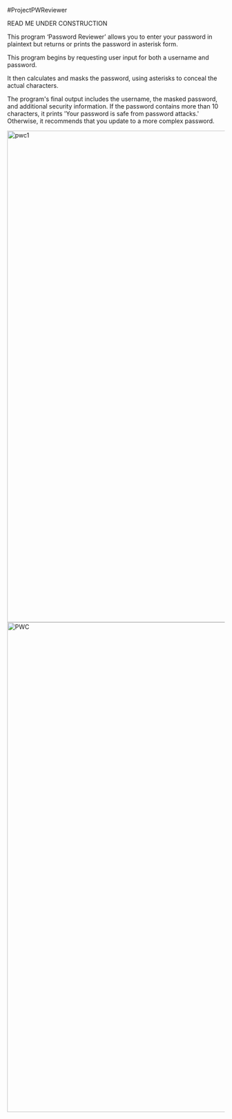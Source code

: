 #ProjectPWReviewer

READ ME UNDER CONSTRUCTION

This program ‘Password Reviewer’ allows you to enter your password in plaintext but returns or prints the password in asterisk form.

This program begins by requesting user input for both a username and password. 


It then calculates and masks the password, using asterisks to conceal the actual characters. 


The program's final output includes the username, the masked password, and additional security information. If the password contains more than 10 characters, it prints 'Your password is safe from password attacks.' Otherwise, it recommends that you update to a more complex password.

<img width="1138" alt="pwc1" src="https://github.com/CMoret/CSProjectPWReviewer/assets/134563934/a45052e5-7cfd-410c-9f0c-e3b348284f54">

<img width="1134" alt="PWC" src="https://github.com/CMoret/CSProjectPWReviewer/assets/134563934/c03a02b6-a79c-46a6-b3d3-543c7a32b172">

